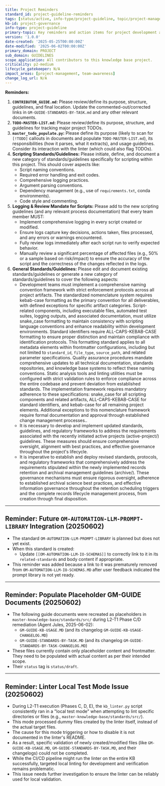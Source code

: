 ```yaml
---
title: Project Reminders
standard_id: project-guideline-reminders
tags: [status/active, info-type/project-guideline, topic/project-management]
kb-id: project-governance
info-type: project-guideline
primary-topic: Key reminders and action items for project development and maintenance.
version: '1.0.0'
date-created: '2025-05-25T00:00:00Z'
date-modified: '2025-06-02T00:00:00Z'
primary_domain: PROJECT
sub_domain: GUIDELINES
scope_application: All contributors to this knowledge base project.
criticality: p2-medium
lifecycle_gatekeeper: N/A
impact_areas: [project-management, team-awareness]
change_log_url: N/A
---
```


**Reminders:**

1.  **`CONTRIBUTOR_GUIDE.md`:** Please review/define its purpose, structure, guidelines, and final location. Update the commented-out/corrected links in `GM-GUIDE-STANDARDS-BY-TASK.md` and any other relevant documents.
2.  **`TODO-MASTER-LIST.md`:** Please review/define its purpose, structure, and guidelines for tracking major project TODOs.
3.  **`master_todo_populate.py`:** Please define its purpose (likely to scan for `[!TODO]` callouts in documents and populate `TODO-MASTER-LIST.md`), its responsibilities (how it parses, what it extracts), and usage guidelines. Consider its interaction with the linter (which could also flag TODOs).
4.  **Scripting Standards/Guidelines:** Please initiate, define, and document a new category of standards/guidelines specifically for scripting within this project. This should cover aspects like:
    *   Script naming conventions.
    *   Required error handling and exit codes.
    *   Comprehensive logging practices.
    *   Argument parsing conventions.
    *   Dependency management (e.g., use of `requirements.txt`, conda environments).
    *   Code style and commenting.
5.  **Logging & Review Mandate for Scripts:** Please add to the new scripting guidelines (and any relevant process documentation) that every team member MUST:
    *   Implement comprehensive logging in every script created or modified.
    *   Ensure logs capture key decisions, actions taken, files processed, and any errors or warnings encountered.
    *   Fully review logs immediately after each script run to verify expected behavior.
    *   Manually review a significant percentage of affected files (e.g., 50% or a sample based on risk/impact) to ensure the accuracy of the script and the correctness of the changes reflected in the logs.
6.  **General Standards/Guidelines:** Please edit and document existing standards/guidelines or generate a new category of standards/guidelines to cover the following aspects:
    *   Development teams must implement a comprehensive naming convention framework with strict enforcement protocols across all project artifacts. The standardized nomenclature system requires kebab-case formatting as the primary convention for all deliverables, with defined exceptions for specific artifact categories.
Script-related components, including executable files, automated test suites, logging outputs, and associated documentation, must utilize snake_case formatting to maintain consistency with scripting language conventions and enhance readability within development environments.
Standard identifiers require ALL-CAPS-KEBAB-CASE formatting to ensure proper distinction and maintain compliance with identification protocols. This formatting standard applies to all metadata elements within frontmatter configurations, including but not limited to `standard_id`, `file_type`, `source_path`, and related parameter specifications.
Quality assurance procedures mandate comprehensive updates to all technical documentation, standards repositories, and knowledge base systems to reflect these naming conventions. Static analysis tools and linting utilities must be configured with strict validation rules to enforce compliance across the entire codebase and prevent deviation from established standards.
The implementation framework requires mandatory adherence to these specifications: snake_case for all scripting components and related artifacts, ALL-CAPS-KEBAB-CASE for standard identifiers, and kebab-case for all remaining project elements. Additional exceptions to this nomenclature framework require formal documentation and approval through established change management processes..
    *   It is necessary to develop and implement updated standards, guidelines, and regulatory frameworks to address the requirements associated with the recently initiated active projects (active-project/) guidelines. These measures should ensure comprehensive oversight, alignment with best practices, and effective governance throughout the project's lifecycle.
    *   It is imperative to establish and deploy revised standards, protocols, and regulatory frameworks that comprehensively address the requirements stipulated within the newly implemented records retention and archival management guidelines (archive/). These governance mechanisms must ensure rigorous oversight, adherence to established archival science best practices, and effective information governance throughout the retention scheduling triggers and the complete records lifecycle management process, from creation through final disposition.

---
## Reminder: Future `OM-AUTOMATION-LLM-PROMPT-LIBRARY` Integration (20250602)

- The standard `OM-AUTOMATION-LLM-PROMPT-LIBRARY` is planned but does not yet exist.
- When this standard is created:
    - Update `[[OM-AUTOMATION-LLM-IO-SCHEMAS]]` to correctly link to it in its `related-standards` and body content if appropriate.
- This reminder was added because a link to it was prematurely removed from `OM-AUTOMATION-LLM-IO-SCHEMAS.MD` after user feedback indicated the prompt library is not yet ready.

---
## Reminder: Populate Placeholder GM-GUIDE Documents (20250602)

- The following guide documents were recreated as placeholders in `master-knowledge-base/standards/src/` during L2-T1 Phase C/D remediation (Agent Jules, 2025-06-02):
    - `GM-GUIDE-KB-USAGE.MD` (and its changelog `GM-GUIDE-KB-USAGE-CHANGELOG.MD`)
    - `GM-GUIDE-STANDARDS-BY-TASK.MD` (and its changelog `GM-GUIDE-STANDARDS-BY-TASK-CHANGELOG.MD`)
- These files currently contain only placeholder content and frontmatter. They need to be populated with actual content as per their intended scope.
- Their `status` tag is `status/draft`.

---
## Reminder: Linter Local Test Mode Issue (20250602)

- During L2-T1 execution (Phases C, D, E), the `kb_linter.py` script consistently ran in a "local test mode" when attempting to lint specific directories or files (e.g., `master-knowledge-base/standards/src/`).
- This mode processed dummy files created by the linter itself, instead of the actual target files.
- The cause for this mode triggering or how to disable it is not documented in the linter's README.
- As a result, specific validation of newly created/modified files (like `GM-GUIDE-KB-USAGE.MD`, `GM-GUIDE-STANDARDS-BY-TASK.MD`, and their changelogs) could not be completed.
- While the CI/CD pipeline might run the linter on the entire KB successfully, targeted local linting for development and verification remains problematic.
- This issue needs further investigation to ensure the linter can be reliably used for local validation.
